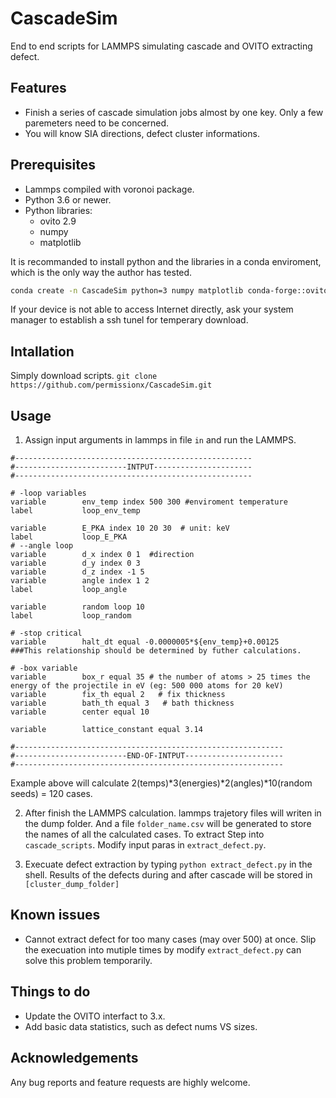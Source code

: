 # CascadeSim
End to end scripts for LAMMPS simulating cascade and OVITO extracting defect. 

## Features
* Finish a series of cascade simulation jobs almost by one key. Only a few paremeters need to be concerned. 
* You will know SIA directions, defect cluster informations. 

## Prerequisites 
* Lammps compiled with voronoi package.
* Python 3.6 or newer.
* Python libraries:
    * ovito 2.9
    * numpy
    * matplotlib

It is recommanded to install python and the libraries in a conda enviroment, which is the only way the author has tested. 
```bash
conda create -n CascadeSim python=3 numpy matplotlib conda-forge::ovito=2.9
```
If your device is not able to access Internet directly, ask your system manager to establish a ssh tunel for temperary download. 

## Intallation
Simply download scripts.
`git clone https://github.com/permissionx/CascadeSim.git`

## Usage
1. Assign input arguments in lammps in file `in` and run the LAMMPS.
```
#-----------------------------------------------------
#-------------------------INTPUT----------------------
#-----------------------------------------------------

# -loop variables
variable        env_temp index 500 300 #enviroment temperature
label           loop_env_temp

variable        E_PKA index 10 20 30  # unit: keV
label           loop_E_PKA
# --angle loop
variable        d_x index 0 1  #direction
variable        d_y index 0 3
variable        d_z index -1 5
variable        angle index 1 2
label           loop_angle

variable        random loop 10
label           loop_random

# -stop critical
variable        halt_dt equal -0.0000005*${env_temp}+0.00125
###This relationship should be determined by futher calculations.

# -box variable
variable        box_r equal 35 # the number of atoms > 25 times the energy of the projectile in eV (eg: 500 000 atoms for 20 keV)
variable        fix_th equal 2   # fix thickness
variable        bath_th equal 3   # bath thickness
variable        center equal 10

variable        lattice_constant equal 3.14

#------------------------------------------------------------
#-------------------------END-OF-INTPUT----------------------
#------------------------------------------------------------
```
Example above will calculate 2(temps)*3(energies)*2(angles)*10(random seeds) = 120 cases.

2. After finish the LAMMPS calculation. lammps trajetory files will writen in the dump folder. And a file `folder_name.csv` will be generated to store the names of all the calculated cases. To extract Step into `cascade_scripts`. Modify input paras in `extract_defect.py`.

3. Execuate defect extraction by typing `python extract_defect.py` in the shell. Results of the defects during and after cascade will be stored in `[cluster_dump_folder]`


## Known issues
* Cannot extract defect for too many cases (may over 500) at once. Slip the execuation into mutiple times by modify `extract_defect.py` can solve this problem temporarily.

## Things to do
* Update the OVITO interfact to 3.x.
* Add basic data statistics, such as defect nums VS sizes. 

## Acknowledgements
Any bug reports and feature requests are highly welcome. 
